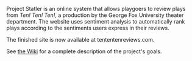 Project Statler is an online system that allows playgoers to review plays from *Ten! Ten! Ten!*, a production by the George Fox University theater department. The website uses sentiment analysis to automatically rank plays according to the sentiments users express in their reviews.

The finished site is now available at tententenreviews.com.

See [the Wiki](https://github.com/GFUCABAM/statler/wiki) for a complete description of the project's goals.